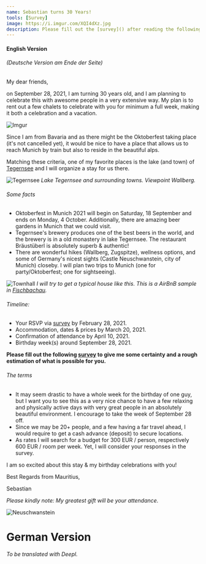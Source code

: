 ```yaml
---
name: Sebastian turns 30 Years!
tools: [Survey]
image: https://i.imgur.com/XQI4dXz.jpg
description: Please fill out the [survey]() after reading the following lines.
---
```


#### English Version 
###### (Deutsche Version am Ende der Seite)

My dear friends, 

on September 28, 2021, I am turning 30 years old, and I am planning to celebrate this with awesome people in a very extensive way.
My plan is to rent out a few chalets to celebrate with you for minimum a full week, making it both a celebration and a vacation. 

![Imgur](https://i.imgur.com/lPwGHBl.jpg)

Since I am from Bavaria and as there might be the Oktoberfest taking place (it's not cancelled yet), it would be nice to have a place that allows us to reach Munich by train but also to reside in the beautiful alps. 

Matching these criteria, one of my favorite places is the lake (and town) of [Tegernsee](https://goo.gl/maps/P4g53fo3mdm4BrLf6) and I will organize a stay for us there.

![Tegernsee](https://upload.wikimedia.org/wikipedia/commons/5/52/Tegernseer_Tal%2C_Tegernsee_%288258168958%29.jpg)
_Lake Tegernsee and surrounding towns. Viewpoint Wallberg._

###### Some facts
- Oktoberfest in Munich 2021 will begin on Saturday, 18 September and ends on Monday, 4 October. Additionally, there are amazing beer gardens in Munich that we could visit.
- Tegernsee's brewery produces one of the best beers in the world, and the brewery is in a old monastery in lake Tegernsee. The restaurant Bräustüberl is absolutely superb & authentic!
- There are wonderful hikes (Wallberg, Zugspitze), wellness options, and some of Germany's nicest sights (Castle Neuschwanstein, city of Munich) closeby. I will plan two trips to Munich (one for party/Oktoberfest; one for sightseeing).

![Townhall](https://upload.wikimedia.org/wikipedia/commons/1/19/Tegernsee-Rathaus2.jpg)
_I will try to get a typical house like this. This is a AirBnB sample in [Fischbachau](https://www.airbnb.com/rooms/29626740?adults=12&check_in=2021-09-18&check_out=2021-10-02&previous_page_section_name=1000&federated_search_id=33b01a2b-3419-4cfc-b307-babedcc48c53)._

###### Timeline:
- Your RSVP via [survey](https://forms.gle/EZKfjLp7Jr3YW4Se9) by February 28, 2021.
- Accommodation, dates & prices by March 20, 2021.
- Confirmation of attendance by April 10, 2021.
- Birthday week(s) around September 28, 2021.

__Please fill out the following [survey](https://forms.gle/EZKfjLp7Jr3YW4Se9) to give me some certainty and a rough estimation of what is possible for you.__

###### The terms
- It may seem drastic to have a whole week for the birthday of one guy, but I want you to see this as a very nice chance to have a few relaxing and physically active days with very great people in an absolutely beautiful environment. I encourage to take the week of September 28 off.
- Since we may be 20+ people, and a few having a far travel ahead, I would require to get a cash advance (deposit) to secure locations. 
- As rates I will search for a budget for 300 EUR / person, respectively 600 EUR / room per week. Yet, I will consider your responses in the survey.

I am so excited about this stay & my birthday celebrations with you! 

Best Regards from Mauritius,

Sebastian

_Please kindly note: My greatest gift will be your attendance._

![Neuschwanstein](https://www.swedishnomad.com/wp-content/images/2018/07/neuschwanstein-castle.webp)

# German Version

###### To be translated with Deepl.